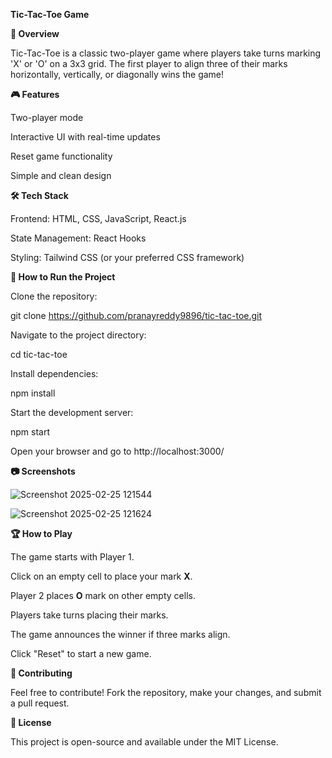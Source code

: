 **Tic-Tac-Toe Game**

**📌 Overview**

Tic-Tac-Toe is a classic two-player game where players take turns marking 'X' or 'O' on a 3x3 grid. The first player to align three of their marks horizontally, vertically, or diagonally wins the game!

**🎮 Features**

Two-player mode

Interactive UI with real-time updates

Reset game functionality

Simple and clean design

**🛠 Tech Stack**

Frontend: HTML, CSS, JavaScript, React.js

State Management: React Hooks

Styling: Tailwind CSS (or your preferred CSS framework)

**🚀 How to Run the Project**

Clone the repository:

git clone https://github.com/pranayreddy9896/tic-tac-toe.git

Navigate to the project directory:

cd tic-tac-toe

Install dependencies:

npm install

Start the development server:

npm start

Open your browser and go to http://localhost:3000/

**📷 Screenshots**

![Screenshot 2025-02-25 121544](https://github.com/user-attachments/assets/b7dad5f0-4a09-49f0-a635-c018c3ac8007)

![Screenshot 2025-02-25 121624](https://github.com/user-attachments/assets/fca50c10-b01c-466a-9bf4-820985c45356)

**🏆 How to Play**

The game starts with Player 1.

Click on an empty cell to place your mark **X**.

 Player 2 places **O** mark on other empty cells. 

Players take turns placing their marks.

The game announces the winner if three marks align.

Click "Reset" to start a new game.

**🤝 Contributing**

Feel free to contribute! Fork the repository, make your changes, and submit a pull request.

**📜 License**

This project is open-source and available under the MIT License.

